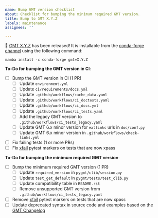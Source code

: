 ```yaml
---
name: Bump GMT version checklist
about: Checklist for bumping the minimum required GMT version.
title: Bump to GMT X.Y.Z
labels: maintenance
assignees: ''

---
```


:tada: [GMT X.Y.Z](https://github.com/GenericMappingTools/gmt/releases/tag/X.Y.Z) has been released! It is installable from the
[conda-forge channel](https://anaconda.org/conda-forge/gmt/files) using the following command:

`mamba install -c conda-forge gmt=X.Y.Z`

<!-- Please add specific checklist items for the tests, xfail pytest markers, and deprecated syntax that need to be updated. -->

**To-Do for bumping the GMT version in CI**:

- [ ] Bump the GMT version in CI (1 PR)
  - [ ] Update `environment.yml`
  - [ ] Update `ci/requirements/docs.yml`
  - [ ] Update `.github/workflows/cache_data.yaml`
  - [ ] Update `.github/workflows/ci_doctests.yaml`
  - [ ] Update `.github/workflows/ci_docs.yml`
  - [ ] Update `.github/workflows/ci_tests.yaml`
  - [ ] Add the legacy GMT version to `.github/workflows/ci_tests_legacy.yaml`
  - [ ] Update GMT 6.x minor version for `extlinks` urls in `doc/conf.py`
  - [ ] Update GMT 6.x minor version in `.github/workflows/check-links.yml`
- [ ] Fix failing tests (1 or more PRs)
- [ ] Fix [xfail](https://docs.pytest.org/en/stable/skipping.html#xfail-mark-test-functions-as-expected-to-fail) pytest markers on tests that are now xpass

**To-Do for bumping the minimum required GMT version**:

- [ ] Bump the minimum required GMT version (1 PR)
  - [ ] Update `required_version` in `pygmt/clib/session.py`
  - [ ] Update `test_get_default` in `pygmt/tests/test_clib.py`
  - [ ] Update compatibility table in `README.rst`
  - [ ] Remove unsupported GMT version from `.github/workflows/ci_tests_legacy.yaml`
- [ ] Remove [xfail](https://docs.pytest.org/en/stable/skipping.html#xfail-mark-test-functions-as-expected-to-fail) pytest markers on tests that are now xpass
- [ ] Update deprecated syntax in source code and examples based on the [GMT Changelog](https://docs.generic-mapping-tools.org/latest/changes.html)
